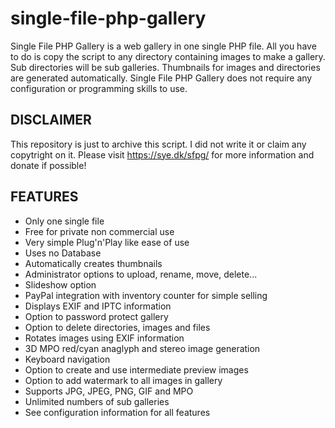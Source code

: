 # single-file-php-gallery
Single File PHP Gallery is a web gallery in one single PHP file. All you have to do is copy the script to any directory containing images to make a gallery. Sub directories will be sub galleries. Thumbnails for images and directories are generated automatically. Single File PHP Gallery does not require any configuration or programming skills to use.

## DISCLAIMER
This repository is just to archive this script. I did not write it or claim any copytright on it. Please visit https://sye.dk/sfpg/ for more information and donate if possible!

## FEATURES
- Only one single file
- Free for private non commercial use
- Very simple Plug'n'Play like ease of use
- Uses no Database
- Automatically creates thumbnails
- Administrator options to upload, rename, move, delete...
- Slideshow option
- PayPal integration with inventory counter for simple selling
- Displays EXIF and IPTC information
- Option to password protect gallery
- Option to delete directories, images and files
- Rotates images using EXIF information
- 3D MPO red/cyan anaglyph and stereo image generation
- Keyboard navigation
- Option to create and use intermediate preview images
- Option to add watermark to all images in gallery
- Supports JPG, JPEG, PNG, GIF and MPO
- Unlimited numbers of sub galleries
- See configuration information for all features
